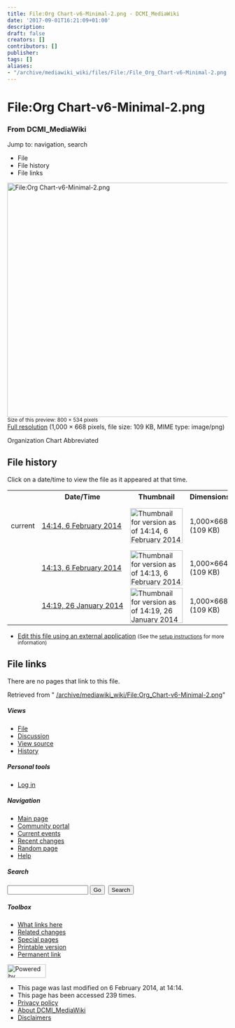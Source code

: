 ```yaml
---
title: File:Org Chart-v6-Minimal-2.png - DCMI_MediaWiki
date: '2017-09-01T16:21:09+01:00'
description: 
draft: false
creators: []
contributors: []
publisher: 
tags: []
aliases:
- "/archive/mediawiki_wiki/files/File:/File_Org_Chart-v6-Minimal-2.png.html"
---
```


<a id="top"></a>
# File:Org Chart-v6-Minimal-2.png

### From DCMI\_MediaWiki

Jump to: navigation, search
<!-- start content -->
- File
- File history
- File links

 [<img alt="File:Org Chart-v6-Minimal-2.png" src="/images/8/8e/Org_Chart-v6-Minimal-2.png" width="800" height="534">](/archive/mediawiki_wiki/files/Org_Chart-v6-Minimal-2.png)  
<small>Size of this preview: 800 × 534 pixels</small>  
 [Full resolution](/images/8/8e/Org_Chart-v6-Minimal-2.png)‎ (1,000 × 668 pixels, file size: 109 KB, MIME type: image/png)

Organization Chart Abbreviated

<!-- 
NewPP limit report
Preprocessor node count: 1/1000000
Post-expand include size: 0/2097152 bytes
Template argument size: 0/2097152 bytes
Expensive parser function count: 0/100
-->
## File history

Click on a date/time to view the file as it appeared at that time.

<table class="wikitable filehistory">
  <tr>
    <td></td>
    <th>Date/Time</th>
    <th>Thumbnail</th>
    <th>Dimensions</th>
    <th>User</th>
    <th>Comment</th>
  </tr>
  <tr>
    <td>current</td>
    <td class="filehistory-selected" style="white-space: nowrap;"><a href="/archive/mediawiki_wiki/files/Org_Chart-v6-Minimal-2.png">14:14, 6 February 2014</a></td>
    <td><a href="/images/8/8e/Org_Chart-v6-Minimal-2.png"><img alt="Thumbnail for version as of 14:14, 6 February 2014" src="/images/8/8e/Org_Chart-v6-Minimal-2.png" width="120" height="80"></a></td>
    <td>1,000×668 <span style="white-space: nowrap;">(109 KB)</span>
    </td>
    <td>
      <a href="/index.php?title=User:StuartSutton&amp;action=edit&amp;redlink=1" class="new mw-userlink" title="User:StuartSutton (page does not exist)">StuartSutton</a> <span style="white-space: nowrap;"> <span class="mw-usertoollinks">(<a href="/index.php?title=User_talk:StuartSutton&amp;action=edit&amp;redlink=1" class="new" title="User talk:StuartSutton (page does not exist)">Talk</a> | <a href="/index.php/Special:Contributions/StuartSutton" title="Special:Contributions/StuartSutton">contribs</a>)</span></span>
    </td>
    <td> <span class="comment">(Reverted to version as of 14:19, 26 January 2014)</span>
    </td>
  </tr>
  <tr>
    <td></td>
    <td style="white-space: nowrap;"><a href="/images/archive/8/8e/20140206141407%21Org_Chart-v6-Minimal-2.png">14:13, 6 February 2014</a></td>
    <td><a href="/images/archive/8/8e/20140206141407%21Org_Chart-v6-Minimal-2.png"><img alt="Thumbnail for version as of 14:13, 6 February 2014" src="/images/archive/8/8e/20140206141407%21Org_Chart-v6-Minimal-2.png" width="120" height="80"></a></td>
    <td>1,000×664 <span style="white-space: nowrap;">(109 KB)</span>
    </td>
    <td>
      <a href="/index.php?title=User:StuartSutton&amp;action=edit&amp;redlink=1" class="new mw-userlink" title="User:StuartSutton (page does not exist)">StuartSutton</a> <span style="white-space: nowrap;"> <span class="mw-usertoollinks">(<a href="/index.php?title=User_talk:StuartSutton&amp;action=edit&amp;redlink=1" class="new" title="User talk:StuartSutton (page does not exist)">Talk</a> | <a href="/index.php/Special:Contributions/StuartSutton" title="Special:Contributions/StuartSutton">contribs</a>)</span></span>
    </td>
    <td> <span class="comment">(Org Chart minimal (no identified committees))</span>
    </td>
  </tr>
  <tr>
    <td></td>
    <td style="white-space: nowrap;"><a href="/images/archive/8/8e/20140206141323%21Org_Chart-v6-Minimal-2.png">14:19, 26 January 2014</a></td>
    <td><a href="/images/archive/8/8e/20140206141323%21Org_Chart-v6-Minimal-2.png"><img alt="Thumbnail for version as of 14:19, 26 January 2014" src="/images/archive/8/8e/20140206141323%21Org_Chart-v6-Minimal-2.png" width="120" height="80"></a></td>
    <td>1,000×668 <span style="white-space: nowrap;">(109 KB)</span>
    </td>
    <td>
      <a href="/index.php?title=User:StuartSutton&amp;action=edit&amp;redlink=1" class="new mw-userlink" title="User:StuartSutton (page does not exist)">StuartSutton</a> <span style="white-space: nowrap;"> <span class="mw-usertoollinks">(<a href="/index.php?title=User_talk:StuartSutton&amp;action=edit&amp;redlink=1" class="new" title="User talk:StuartSutton (page does not exist)">Talk</a> | <a href="/index.php/Special:Contributions/StuartSutton" title="Special:Contributions/StuartSutton">contribs</a>)</span></span>
    </td>
    <td> <span class="comment">(Organization Chart Abbreviated)</span>
    </td>
  </tr>
</table>

  

- [Edit this file using an external application](/index.php?title=File:Org_Chart-v6-Minimal-2.png&action=edit&externaledit=true&mode=file "File:Org Chart-v6-Minimal-2.png") <small>(See the <a href="http://www.mediawiki.org/wiki/Manual:External_editors" class="external text" rel="nofollow">setup instructions</a> for more information)</small>

## File links

There are no pages that link to this file.

Retrieved from " [/archive/mediawiki_wiki/File:Org\_Chart-v6-Minimal-2.png](/archive/mediawiki_wiki/files/File:/File:Org_Chart-v6-Minimal-2.png.html)"

<!-- end content -->

##### Views

- [File](/archive/mediawiki_wiki/files/File:/File:Org_Chart-v6-Minimal-2.png.html "View the file page [c]")
- [Discussion](/index.php?title=File_talk:Org_Chart-v6-Minimal-2.png&action=edit&redlink=1 "Discussion about the content page [t]")
- [View source](/index.php?title=File:Org_Chart-v6-Minimal-2.png&action=edit "This page is protected.
You can view its source [e]")
- [History](/index.php?title=File:Org_Chart-v6-Minimal-2.png&action=history "Past revisions of this page [h]")

##### Personal tools

- [Log in](/index.php?title=Special:UserLogin&returnto=File:Org_Chart-v6-Minimal-2.png "You are encouraged to log in; however, it is not mandatory [o]")

<script type="text/javascript"> if (window.isMSIE55) fixalpha(); </script>

##### Navigation

- [Main page](/index.php/Main_Page "Visit the main page [z]")
- [Community portal](/index.php/DCMI_MediaWiki:Community_portal "About the project, what you can do, where to find things")
- [Current events](/index.php/DCMI_MediaWiki:Current_events "Find background information on current events")
- [Recent changes](/index.php/Special:RecentChanges "The list of recent changes in the wiki [r]")
- [Random page](/index.php/Special:Random "Load a random page [x]")
- [Help](/index.php/Help:Contents "The place to find out")

##### <label for="searchInput">Search</label>

<form action="/index.php" id="searchform">
				<input type="hidden" name="title" value="Special:Search">
				<input id="searchInput" title="Search DCMI_MediaWiki" accesskey="f" type="search" name="search">
				<input type="submit" name="go" class="searchButton" id="searchGoButton" value="Go" title="Go to a page with this exact name if exists"> 
				<input type="submit" name="fulltext" class="searchButton" id="mw-searchButton" value="Search" title="Search the pages for this text">
			</form>

##### Toolbox

- [What links here](/index.php/Special:WhatLinksHere/File:Org_Chart-v6-Minimal-2.png "List of all wiki pages that link here [j]")
- [Related changes](/index.php/Special:RecentChangesLinked/File:Org_Chart-v6-Minimal-2.png "Recent changes in pages linked from this page [k]")
- [Special pages](/index.php/Special:SpecialPages "List of all special pages [q]")
- [Printable version](/index.php?title=File:Org_Chart-v6-Minimal-2.png&printable=yes "Printable version of this page [p]")
- [Permanent link](/index.php?title=File:Org_Chart-v6-Minimal-2.png&oldid=6442 "Permanent link to this revision of the page")

<!-- end of the left (by default at least) column -->

 [<img src="/skins/common/images/poweredby_mediawiki_88x31.png" height="31" width="88" alt="Powered by MediaWiki">](http://www.mediawiki.org/)

- This page was last modified on 6 February 2014, at 14:14.
- This page has been accessed 239 times.
- [Privacy policy](/index.php/DCMI_MediaWiki:Privacy_policy "DCMI MediaWiki:Privacy policy")
- [About DCMI\_MediaWiki](/index.php/DCMI_MediaWiki:About "DCMI MediaWiki:About")
- [Disclaimers](/index.php/DCMI_MediaWiki:General_disclaimer "DCMI MediaWiki:General disclaimer")

<script>if (window.runOnloadHook) runOnloadHook();</script><!-- Served in 0.463 secs. -->
